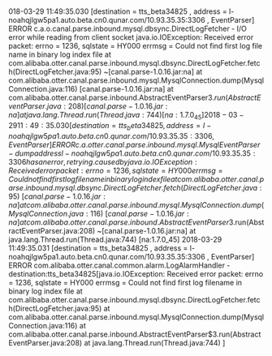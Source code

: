 ###


018-03-29 11:49:35.030 [destination = tts_beta34825 , address = l-noahqjlgw5pa1.auto.beta.cn0.qunar.com/10.93.35.35:3306 , EventParser] ERROR c.a.o.canal.parse.inbound.mysql.dbsync.DirectLogFetcher - I/O error while reading from client socket
java.io.IOException: Received error packet: errno = 1236, sqlstate = HY000 errmsg = Could not find first log file name in binary log index file
        at com.alibaba.otter.canal.parse.inbound.mysql.dbsync.DirectLogFetcher.fetch(DirectLogFetcher.java:95) ~[canal.parse-1.0.16.jar:na]
        at com.alibaba.otter.canal.parse.inbound.mysql.MysqlConnection.dump(MysqlConnection.java:116) [canal.parse-1.0.16.jar:na]
        at com.alibaba.otter.canal.parse.inbound.AbstractEventParser$3.run(AbstractEventParser.java:208) [canal.parse-1.0.16.jar:na]
        at java.lang.Thread.run(Thread.java:744) [na:1.7.0_45]
2018-03-29 11:49:35.030 [destination = tts_beta34825 , address = l-noahqjlgw5pa1.auto.beta.cn0.qunar.com/10.93.35.35:3306 , EventParser] ERROR c.a.otter.canal.parse.inbound.mysql.MysqlEventParser - dump address l-noahqjlgw5pa1.auto.beta.cn0.qunar.com/10.93.35.35:3306 has an error, retrying. caused by
java.io.IOException: Received error packet: errno = 1236, sqlstate = HY000 errmsg = Could not find first log file name in binary log index file
        at com.alibaba.otter.canal.parse.inbound.mysql.dbsync.DirectLogFetcher.fetch(DirectLogFetcher.java:95) ~[canal.parse-1.0.16.jar:na]
        at com.alibaba.otter.canal.parse.inbound.mysql.MysqlConnection.dump(MysqlConnection.java:116) ~[canal.parse-1.0.16.jar:na]
        at com.alibaba.otter.canal.parse.inbound.AbstractEventParser$3.run(AbstractEventParser.java:208) ~[canal.parse-1.0.16.jar:na]
        at java.lang.Thread.run(Thread.java:744) [na:1.7.0_45]
2018-03-29 11:49:35.031 [destination = tts_beta34825 , address = l-noahqjlgw5pa1.auto.beta.cn0.qunar.com/10.93.35.35:3306 , EventParser] ERROR com.alibaba.otter.canal.common.alarm.LogAlarmHandler - destination:tts_beta34825[java.io.IOException: Received error packet: errno = 1236, sqlstate = HY000 errmsg = Could not find first log filename in binary log index file
        at com.alibaba.otter.canal.parse.inbound.mysql.dbsync.DirectLogFetcher.fetch(DirectLogFetcher.java:95)
        at com.alibaba.otter.canal.parse.inbound.mysql.MysqlConnection.dump(MysqlConnection.java:116)
        at com.alibaba.otter.canal.parse.inbound.AbstractEventParser$3.run(AbstractEventParser.java:208)
        at java.lang.Thread.run(Thread.java:744)
]
